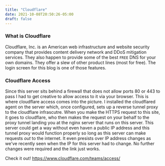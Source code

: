 ```yaml
---
title: "Cloudflare"
date: 2021-10-08T20:50:26-05:00
draft: false
---
```


### What is Cloudflare

Cloudflare, Inc. is an American web infrastructure and website security company that provides content delivery network and DDoS mitigation services. They also happen to provide some of the best `FREE` DNS for your own domains. They offer a slew of other product lines (most for free). The login screen for this blog is one of those features. 

### Cloudflare Access

Since this server sits behind a firewall that does not allow ports 80 or 443 to pass I had to get creative to allow access to it via your browser. This is where cloudflare access comes into the picture. I installed the cloudflared agent on the server which, once configured, sets up a reverse tunnel proxy to the cloudflare infrascutre. When you make the HTTPS request to this site, it goes to cloudflare, who then makes the request on your behalf to the proxy tunnel landing you at the nginx server that runs on this server. This server could get a way without even haven a public IP address and this tunnel proxy would function properly so long as this server can make requests _out_ to the internet. It even presists over IP address changes as we've recently seen when the IP for this server had to change. No further changes were required and the link just works. 

Check it out! https://www.cloudflare.com/teams/access/